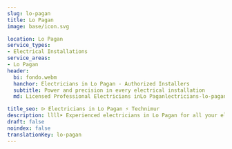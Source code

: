 ```yaml
---
slug: lo-pagan
title: Lo Pagan
image: base/icon.svg

location: Lo Pagan
service_types:
- Electrical Installations
service_areas:
- Lo Pagan
header:
  bi: fondo.webm
  hanchor: Electricians in Lo Pagan - Authorized Installers
  subtitle: Power and precision in every electrical installation
  md: Licensed Professional Electricians inLo Paganlectricians-lo-pagan

title_seo: ᐅ Electricians in Lo Pagan ⚡️ Technimur
description: llll➤ Experienced electricians in Lo Pagan for all your electrical needs. Fast, efficient and reliable service ✅ Contact us!
draft: false
noindex: false
translationKey: lo-pagan
---
```

